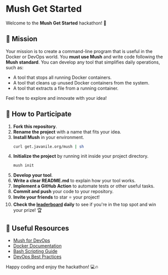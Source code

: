 # Mush Get Started

Welcome to the **Mush Get Started** hackathon! 🚀

## 🌟 Mission
Your mission is to create a command-line program that is useful in the Docker or DevOps world. You **must use Mush** and write code following the **Mush standard**. You can develop any tool that simplifies daily operations, such as:

- A tool that stops all running Docker containers.
- A tool that cleans up unused Docker containers from the system.
- A tool that extracts a file from a running container.

Feel free to explore and innovate with your idea!

## 🚀 How to Participate

1. **Fork this repository**.
2. **Rename the project** with a name that fits your idea.
3. **Install Mush** in your environment.
   ```sh
   curl get.javanile.org/mush | sh
   ```
4. **Initialize the project** by running init inside your project directory.
   ```sh
   mush init
   ```
6. **Develop your tool**.
7. **Write a clear README.md** to explain how your tool works.
8. **Implement a GitHub Action** to automate tests or other useful tasks.
9. **Commit and push** your code to your repository.
10. **Invite your friends** to star ⭐ your project!
11. **Check the [leaderboard](https://www.javanile.org/hackathon/) daily** to see if you're in the top spot and win your prize! 🏆

## 🔗 Useful Resources
- [Mush for DevOps](https://mush.javanile.org/)
- [Docker Documentation](https://docs.docker.com/)
- [Bash Scripting Guide](https://mush.javanile.org/guidelines/)
- [DevOps Best Practices](https://jeewansooriyaarachchi.medium.com/useful-cli-tools-for-devops-engineers-9135db91725b)

Happy coding and enjoy the hackathon! 💻🔥
